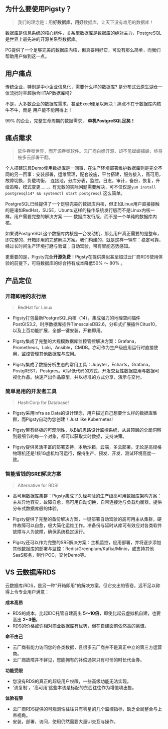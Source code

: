 ## 为什么要使用Pigsty？

> 我们的理念是：用**好数据库**，**用好**数据库，让天下没有难用的数据库！


数据库是信息系统的核心组件，关系型数据库是数据库的绝对主力，PostgreSQL是世界上最先进的开源关系型数据库。

PG提供了一个足够完美的数据库内核，但真要用好它，可没有那么简单，而我们帮助用户做到这一点。



## 用户痛点

传统企业，特别是中小企业信息化，需要什么样的数据库? 是分布式云原生湖仓一体流批时空超融合HTAP数据库吗?

不是，大多数企业的数据库需求，甚至Excel便足以解决！痛点不在于数据库内核牛不牛，而是 用户能不能用得上！

99% 的企业，完整生命周期的数据需求， **单机PostgreSQL足矣！**



## 痛点需求

> 软件吞噬世界，而开源吞噬软件。云厂商白嫖开源，却不见螳螂捕蝉，终将被多云部署干翻。

个人搭建玩具Demo使用数据库是一回事，在生产环境部署维护数据库则是完全不同的另一回事：安装部署，运维管理，配套设施，平台搭建，服务接入，高可用，故障切换，负载均衡， 连接池，分库分表，监控，日志，审计，备份，恢复，升级策略，模式变更......，有无数的实际问题需要解决，可不仅仅是`yum install postgresql14* && systemctl start postgresql` 这么简单。

PostgreSQL已经提供了一个足够完美的数据库内核，但正如Linux用户直接接触的是诸如RedHat，SUSE，Ubuntu这样的操作系统发行版而不是Linux内核一样。用户需要完整的解决方案 —— 数据库发行版，而不是一个单纯的数据库内核。

如果说PostgreSQL这个数据库内核是一台发动机，那么用户真正需要的是整车，即完整的、开箱即用的完整解决方案。我们构建的，就是这样一辆车：稳定可靠，经过长时间生产环境打磨与验证；自动驾驶，带有智能态势感知。

更重要的是，Pigsty完全**开源免费**！Pigsty在提供类似甚至超过云厂商RDS使用体验的前提下，可将数据库的综合持有成本降低50% ～ 80% 。




## 产品定位

### 开箱即用的发行版

> RedHat for Linux

* Pigsty打包最新PostgreSQL内核（14），集成强力的地理空间插件PostGIS3.2，时序数据库插件TimescaleDB2.6，分布式扩展插件Citus10，以及上百功能扩展，全部一键安装，开箱即用。

* Pigsty集成了完整的大规模数据库监控管控解决方案：Grafana，Prometheus，Loki，Ansible，CMDB。亦可作为生产级应用运行时直接使用，监控管理其他数据库与应用。

* Pigsty集成了数据分析生态的常用工具：Jupyter，Echarts，Grafana，PostgREST，Postgres。可以低代码的方式，开发交互性数据应用与数据可视化作品。快速产出作品原型，并以标准的方式分享，演示与交付。



### 简单易用的开发者工具

> HashiCorp for Database!

* Pigsty采用Infra as Data的设计理念，用户描述自己想要什么样的数据库集群，而Pigsty自动为您创建！Just like Kubernetes!

* Pigsty带有终极的可观测性，以BI的思路设计监控系统，从最顶层的全局洞察到最细节的每一个对象，都可以获取实时数据，支持决策。

* Pigsty提供灵活丰富的部署支持，本地沙箱，云端，多云部署。无论是高规格物理机还是1核1G虚机均可运行，保持生产、预发、开发、测试环境高度一致。

### 智能省钱的SRE解决方案

> Alternative for RDS!

* 高可用数据库集群：Pigsty集成了久经考验的生产级高可用数据库架构方案：主从异地容灾，故障自愈，高可用自动切换，自带连接池与负载均衡器，提供分布式数据库般的体验。

* Pigsty提供了完整的备份解决方案，一键部署自动驾驶的高可用主从集群，硬件故障可以自愈，极大简化运维工作。冷备份与延时从库可有效应对各类软件故障与人为故障，确保系统稳定运行。

* Pigsty还可以作为完整的SRE解决方案：主机监控，应用部署，并将逐步添加其他数据库的部署与监控：Redis/Greenplum/Kafka/Minio，或支持其他SaaS服务，制作POC，交付Demo等。




## VS 云数据库RDS

云数据库/RDS，是另一种"开箱即用"的解决方案，但它交出的答卷，远不足以称得上令专业用户满意：

**成本高昂**
  * RDS的成本，比起IDC托管自建高出 **5～10倍**，即使比起云虚拟机自建，也要高出 **2~3倍**。
  * RDS的价格或许相对商业数据库有优势，但在自建面前依然高的离谱。

**命不由己**
  * 云厂商有能力访问您的各类数据，且很多云厂商并不是真正中立的第三方运营商。
  * 云厂商故障并不鲜见，您能拥有的补偿通常只有可怜的时长代金券。

**功能受限**
  * 您没有RDS的真正的超级用户权限，一些高级功能无法实现。
  * '流复制'，'高可用'这些本该是标配的东西往往作为增值项出售。

**体验有限**
  * 云厂商RDS提供的可观测性往往只有零星的几个监控指标，缺乏全局整合与上帝视角。
  * 安装，部署，访问，使用仍然需要大量UI交互与操作。

